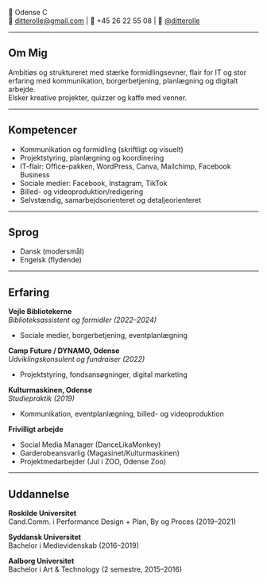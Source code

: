 # Ditte Rolle

📍 Odense C  
📧 [ditterolle@gmail.com](mailto:ditterolle@gmail.com) | 📱 +45 26 22 55 08 | 📸 [@ditterolle](https://instagram.com/ditterolle)

---

## Om Mig

Ambitiøs og struktureret med stærke formidlingsevner, flair for IT og stor erfaring med kommunikation, borgerbetjening, planlægning og digitalt arbejde.  
Elsker kreative projekter, quizzer og kaffe med venner.

---

## Kompetencer

- Kommunikation og formidling (skriftligt og visuelt)
- Projektstyring, planlægning og koordinering
- IT-flair: Office-pakken, WordPress, Canva, Mailchimp, Facebook Business
- Sociale medier: Facebook, Instagram, TikTok
- Billed- og videoproduktion/redigering
- Selvstændig, samarbejdsorienteret og detaljeorienteret

---

## Sprog

- Dansk (modersmål)
- Engelsk (flydende)

---

## Erfaring

**Vejle Bibliotekerne**  
_Biblioteksassistent og formidler (2022–2024)_  
- Sociale medier, borgerbetjening, eventplanlægning

**Camp Future / DYNAMO, Odense**  
_Udviklingskonsulent og fundraiser (2022)_  
- Projektstyring, fondsansøgninger, digital marketing

**Kulturmaskinen, Odense**  
_Studiepraktik (2019)_  
- Kommunikation, eventplanlægning, billed- og videoproduktion

**Frivilligt arbejde**  
- Social Media Manager (DanceLikaMonkey)  
- Garderobeansvarlig (Magasinet/Kulturmaskinen)  
- Projektmedarbejder (Jul i ZOO, Odense Zoo)

---

## Uddannelse

**Roskilde Universitet**  
Cand.Comm. i Performance Design + Plan, By og Proces (2019–2021)

**Syddansk Universitet**  
Bachelor i Medievidenskab (2016–2019)

**Aalborg Universitet**  
Bachelor i Art & Technology (2 semestre, 2015–2016)

<style>
  h1:first-of-type { 
    display: none;
  }
</style>
